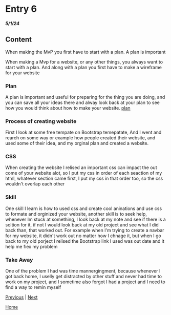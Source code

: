 # Entry 6
##### 5/1/24


## Content

When making the MvP you first have to start with a plan. A plan is important 

When making a Mvp for a website, or any other things, you always want to start with a plan. And along with a plan you first have to make a wireframe for your website


### Plan


A plan is important and useful for preparing for the thing you are doing, and you can save all your ideas there and alway look back at your plan to see how you would think about how to make your website. [plan](../prep/plan.md) 


### Process of creating website

First I look at some free tempate on Bootstrap temepatate, And I went and rearch on some way or example how people created their website, and used some of their idea, and my orginal plan and created a website.

### CSS

When creating the website I relised an important css can impact the out come of your website alot, so I put my css in order of each seaction of my html, whatever section came first, I put my css in that order too, so the css wouldn't overlap each other

### Skill

One skill I learn is how to used css and create cool aninations and use css to formate and orginized your website, another skill is to seek help, whenever Im stuck at something, I look back at my note and see if there is a soltion for it, if not I would look back at my old project and see what I did back than, that worked out. For example when I'm trying to create a navbar for my website, it didn't work out no matter how I chnage it, but when I go back to my old porject I relised the Bootstrap link I used was out date and it help me fiex my problem

### Take Away

One of the problem I had was time mannergingment, because whenever I got back home, I uselly get distracted by other stuff and never had time to work on my project, and I sometime also forgot I had a project and I need to find a way to remin myself






















[Previous](entry05.md) | [Next](entry07.md)


[Home](../README.md)




